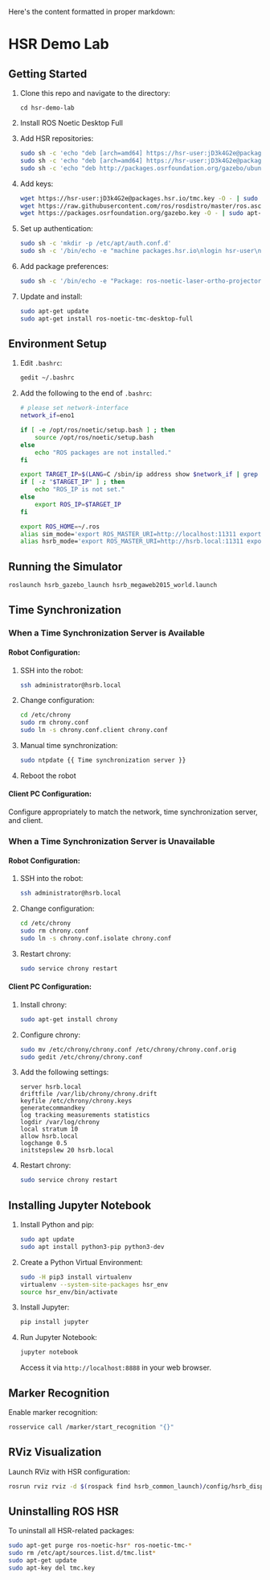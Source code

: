 Here's the content formatted in proper markdown:

# HSR Demo Lab

## Getting Started

1. Clone this repo and navigate to the directory:
   ```
   cd hsr-demo-lab
   ```

2. Install ROS Noetic Desktop Full

3. Add HSR repositories:
   ```bash
   sudo sh -c 'echo "deb [arch=amd64] https://hsr-user:jD3k4G2e@packages.hsr.io/ros/ubuntu `lsb_release -cs` main" > /etc/apt/sources.list.d/tmc.list'
   sudo sh -c 'echo "deb [arch=amd64] https://hsr-user:jD3k4G2e@packages.hsr.io/tmc/ubuntu `lsb_release -cs` multiverse main" >> /etc/apt/sources.list.d/tmc.list'
   sudo sh -c 'echo "deb http://packages.osrfoundation.org/gazebo/ubuntu-stable `lsb_release -cs` main" > /etc/apt/sources.list.d/gazebo-stable.list'
   ```

4. Add keys:
   ```bash
   wget https://hsr-user:jD3k4G2e@packages.hsr.io/tmc.key -O - | sudo apt-key add -
   wget https://raw.githubusercontent.com/ros/rosdistro/master/ros.asc -O - | sudo apt-key add -
   wget https://packages.osrfoundation.org/gazebo.key -O - | sudo apt-key add -
   ```

5. Set up authentication:
   ```bash
   sudo sh -c 'mkdir -p /etc/apt/auth.conf.d'
   sudo sh -c '/bin/echo -e "machine packages.hsr.io\nlogin hsr-user\npassword jD3k4G2e" >/etc/apt/auth.conf.d/auth.conf'
   ```

6. Add package preferences:
   ```bash
   sudo sh -c '/bin/echo -e "Package: ros-noetic-laser-ortho-projector\nPin: version 0.3.3*\nPin-Priority: 1001\n\nPackage: ros-noetic-laser-scan-matcher\nPin: version 0.3.3*\nPin-Priority: 1001\n\nPackage: ros-noetic-laser-scan-sparsifier\nPin: version 0.3.3*\nPin-Priority: 1001\n\nPackage: ros-noetic-laser-scan-splitter\nPin: version 0.3.3*\nPin-Priority: 1001\n\nPackage: ros-noetic-ncd-parser\nPin: version 0.3.3*\nPin-Priority: 1001\n\nPackage: ros-noetic-polar-scan-matcher\nPin: version 0.3.3*\nPin-Priority: 1001\n\nPackage: ros-noetic-scan-to-cloud-converter\nPin: version 0.3.3*\nPin-Priority: 1001\n\nPackage: ros-noetic-scan-tools\nPin: version 0.3.3*\nPin-Priority: 1001" > /etc/apt/preferences'
   ```

7. Update and install:
   ```bash
   sudo apt-get update
   sudo apt-get install ros-noetic-tmc-desktop-full
   ```

## Environment Setup

1. Edit `.bashrc`:
   ```bash
   gedit ~/.bashrc
   ```

2. Add the following to the end of `.bashrc`:
   ```bash
   # please set network-interface
   network_if=eno1

   if [ -e /opt/ros/noetic/setup.bash ] ; then
       source /opt/ros/noetic/setup.bash
   else
       echo "ROS packages are not installed."
   fi

   export TARGET_IP=$(LANG=C /sbin/ip address show $network_if | grep -Eo 'inet (addr:)?([0-9]*\.){3}[0-9]*' | grep -Eo '([0-9]*\.){3}[0-9]*')
   if [ -z "$TARGET_IP" ] ; then
       echo "ROS_IP is not set."
   else
       export ROS_IP=$TARGET_IP
   fi

   export ROS_HOME=~/.ros
   alias sim_mode='export ROS_MASTER_URI=http://localhost:11311 export PS1="\[\033[44;1;37m\]<local>\[\033[0m\]\w$ "'
   alias hsrb_mode='export ROS_MASTER_URI=http://hsrb.local:11311 export PS1="\[\033[41;1;37m\]<hsrb>\[\033[0m\]\w$ "'
   ```

## Running the Simulator

```bash
roslaunch hsrb_gazebo_launch hsrb_megaweb2015_world.launch
```

## Time Synchronization

### When a Time Synchronization Server is Available

#### Robot Configuration:
1. SSH into the robot:
   ```bash
   ssh administrator@hsrb.local
   ```
2. Change configuration:
   ```bash
   cd /etc/chrony
   sudo rm chrony.conf
   sudo ln -s chrony.conf.client chrony.conf
   ```
3. Manual time synchronization:
   ```bash
   sudo ntpdate {{ Time synchronization server }}
   ```
4. Reboot the robot

#### Client PC Configuration:
Configure appropriately to match the network, time synchronization server, and client.

### When a Time Synchronization Server is Unavailable

#### Robot Configuration:
1. SSH into the robot:
   ```bash
   ssh administrator@hsrb.local
   ```
2. Change configuration:
   ```bash
   cd /etc/chrony
   sudo rm chrony.conf
   sudo ln -s chrony.conf.isolate chrony.conf
   ```
3. Restart chrony:
   ```bash
   sudo service chrony restart
   ```

#### Client PC Configuration:
1. Install chrony:
   ```bash
   sudo apt-get install chrony
   ```
2. Configure chrony:
   ```bash
   sudo mv /etc/chrony/chrony.conf /etc/chrony/chrony.conf.orig
   sudo gedit /etc/chrony/chrony.conf
   ```
3. Add the following settings:
   ```
   server hsrb.local
   driftfile /var/lib/chrony/chrony.drift
   keyfile /etc/chrony/chrony.keys
   generatecommandkey
   log tracking measurements statistics
   logdir /var/log/chrony
   local stratum 10
   allow hsrb.local
   logchange 0.5
   initstepslew 20 hsrb.local
   ```
4. Restart chrony:
   ```bash
   sudo service chrony restart
   ```

## Installing Jupyter Notebook

1. Install Python and pip:
   ```bash
   sudo apt update
   sudo apt install python3-pip python3-dev
   ```

2. Create a Python Virtual Environment:
   ```bash
   sudo -H pip3 install virtualenv
   virtualenv --system-site-packages hsr_env
   source hsr_env/bin/activate
   ```

3. Install Jupyter:
   ```bash
   pip install jupyter
   ```

4. Run Jupyter Notebook:
   ```bash
   jupyter notebook
   ```
   Access it via `http://localhost:8888` in your web browser.

## Marker Recognition

Enable marker recognition:
```bash
rosservice call /marker/start_recognition "{}"
```

## RViz Visualization

Launch RViz with HSR configuration:
```bash
rosrun rviz rviz -d $(rospack find hsrb_common_launch)/config/hsrb_display_full_hsrb.rviz
```

## Uninstalling ROS HSR

To uninstall all HSR-related packages:
```bash
sudo apt-get purge ros-noetic-hsr* ros-noetic-tmc-*
sudo rm /etc/apt/sources.list.d/tmc.list*
sudo apt-get update
sudo apt-key del tmc.key
```